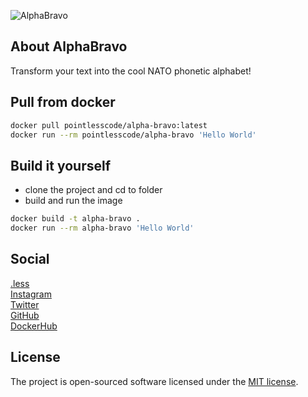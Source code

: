 ![AlphaBravo](https://github.com/pointless-code/alpha-bravo/assets/18129171/3190e098-6517-405b-b489-3e9610edd080)

## About AlphaBravo

Transform your text into the cool NATO phonetic alphabet!

## Pull from docker

```bash
docker pull pointlesscode/alpha-bravo:latest
docker run --rm pointlesscode/alpha-bravo 'Hello World'
```

## Build it yourself
- clone the project and cd to folder
- build and run the image
```bash
docker build -t alpha-bravo .
docker run --rm alpha-bravo 'Hello World'
```

## Social

<a href="https://pointlesscode.dev/">.less</a><br>
<a href="https://www.instagram.com/pointlesscode">Instagram</a><br>
<a href="https://x.com/pointlessCodes">Twitter</a><br>
<a href="https://github.com/pointless-code">GitHub</a><br>
<a href="https://hub.docker.com/u/pointlesscode">DockerHub</a>

## License

The project is open-sourced software licensed under the [MIT license](https://opensource.org/licenses/MIT).
